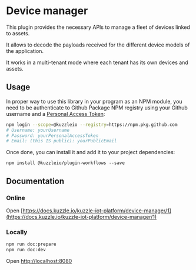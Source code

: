 # Device manager

This plugin provides the necessary APIs to manage a fleet of devices linked to assets.

It allows to decode the payloads received for the different device models of the application.

It works in a multi-tenant mode where each tenant has its own devices and assets.

## Usage

In proper way to use this library in your program as an NPM module, you need to be authenticate to Github Package NPM registry using your Github username and a [Personal Access Token](https://github.com/settings/tokens):
```sh
npm login --scope=@kuzzleio --registry=https://npm.pkg.github.com
# Username: yourUsername
# Password: yourPersonalAccessToken
# Email: (this IS public): yourPublicEmail
```
Once done, you can install it and add it to your project dependencies:
```
npm install @kuzzleio/plugin-workflows --save 
```

## Documentation

### Online

Open [https://docs.kuzzle.io/kuzzle-iot-platform/device-manager/1](https://docs.kuzzle.io/kuzzle-iot-platform/device-manager/1)

### Locally

```bash
npm run doc:prepare
npm run doc:dev
```

Open [http://localhost:8080](http://localhost:8080)
